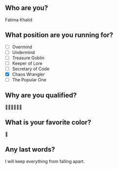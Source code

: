 ## Who are you?
Fatima Khalid

## What position are you running for?

- [ ] Overmind  
- [ ] Undermind  
- [ ] Treasure Goblin  
- [ ] Keeper of Lore  
- [ ] Secretary of Code  
- [x] Chaos Wrangler  
- [ ] The Popular One

## Why are you qualified?

🤔💭🤩👩‍💻🌠


## What is your favorite color?

💙

## Any last words?

I will keep everything from falling apart.